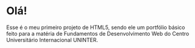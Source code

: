 # Olá!
Esse é o meu primeiro projeto de HTML5, sendo ele um portfólio básico feito para a matéria de Fundamentos de Desenvolvimento Web do Centro Universitário Internacional UNINTER.
